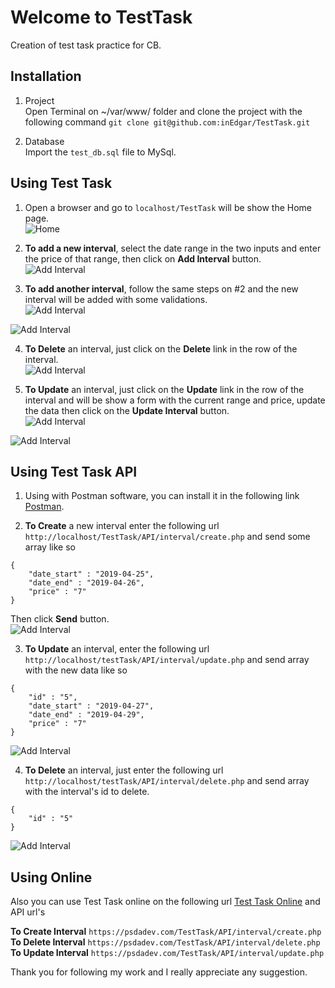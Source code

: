 # Welcome to TestTask
Creation of test task practice for CB.

## Installation   
1. Project   
  Open Terminal on ~/var/www/ folder and clone the project with the following command `git clone git@github.com:inEdgar/TestTask.git` 

2. Database   
  Import the `test_db.sql` file to MySql.   
  
## Using Test Task   
1. Open a browser and go to `localhost/TestTask` will be show the Home page.   
![Home](https://psdadev.com/TestTask/img/1.png)    

2. **To add a new interval**, select the date range in the two inputs and enter the price of that range, then click on **Add Interval** button.   
![Add Interval](https://psdadev.com/TestTask/img/2.png)

3. **To add another interval**, follow the same steps on #2 and the new interval will be added with some validations.   
![Add Interval](https://psdadev.com/TestTask/img/3.png)

![Add Interval](https://psdadev.com/TestTask/img/4.png)   

4. **To Delete** an interval, just click on the **Delete** link in the row of the interval.   
![Add Interval](https://psdadev.com/TestTask/img/5.png) 

5. **To Update** an interval, just click on the **Update** link in the row of the interval and will be show a form with the current range and price,
update the data then click on the **Update Interval** button.   
![Add Interval](https://psdadev.com/TestTask/img/6.png)

![Add Interval](https://psdadev.com/TestTask/img/7.png)


## Using Test Task API   
1. Using with Postman software, you can install it in the following link [Postman](https://www.getpostman.com/).   

2. **To Create** a new interval enter the following url `http://localhost/TestTask/API/interval/create.php` and send some array like
so
```Code
{
    "date_start" : "2019-04-25",
    "date_end" : "2019-04-26",
    "price" : "7"
}
```
Then click **Send** button.   
![Add Interval](https://psdadev.com/TestTask/img/8.png)   

3. **To Update** an interval, enter the following url `http://localhost/testTask/API/interval/update.php` and send array
with the new data like so   
```Code
{
    "id" : "5",
    "date_start" : "2019-04-27",
    "date_end" : "2019-04-29",
    "price" : "7"
}
```
![Add Interval](https://psdadev.com/TestTask/img/9.png)   

4. **To Delete** an interval, just enter the following url `http://localhost/testTask/API/interval/delete.php` and send 
array with the interval's id to delete.   
```Code
{
    "id" : "5"
}
```
![Add Interval](https://psdadev.com/TestTask/img/10.png)

## Using Online   
Also you can use Test Task online on the following url [Test Task Online](https://psdadev.com/TestTask/) and API url's   

**To Create Interval** `https://psdadev.com/TestTask/API/interval/create.php`   
**To Delete Interval** `https://psdadev.com/TestTask/API/interval/delete.php`   
**To Update Interval** `https://psdadev.com/TestTask/API/interval/update.php`   

Thank you for following my work and I really appreciate any suggestion.

